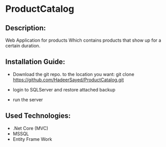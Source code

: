 # ProductCatalog

## Description:
Web Application for products Which contains products that show up for a certain duration.

## Installation Guide:
- Download the git repo. to the location you want:
git clone https://github.com/HadeerSayed/ProductCatalog.git

- login to SQLServer and restore attached backup

- run the server

## Used Technologies:
- .Net Core (MVC)
- MSSQL 
- Entity Frame Work

